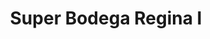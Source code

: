 ---
title: "Super Bodega Regina I"
url: /santo-domingo-este/super-bodega-regina-i/
shop: Allgemein
---